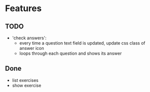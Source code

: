 # Features

## TODO
- 'check answers':
  - every time a question text field is updated, update css class of
    answer icon
  - loops through each question and shows its answer

## Done
- list exercises
- show exercise


